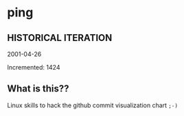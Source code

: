 # ping

## HISTORICAL ITERATION
2001-04-26

Incremented: 1424

## What is this?? 
Linux skills to hack the github commit visualization chart `;-)`
